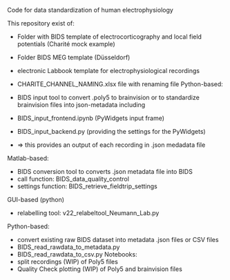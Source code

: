Code for data standardization of human electrophysiology


This repository exist of:

* Folder with BIDS template of electrocorticography and local field potentials (Charité mock example)
* Folder BIDS MEG template (Düsseldorf)
* electronic Labbook template for electrophysiological recordings
* CHARITE_CHANNEL_NAMING.xlsx file with renaming file
Python-based:

* BIDS input tool to convert .poly5 to brainvision or to standardize brainvision files into json-metadata including
*   BIDS_input_frontend.ipynb (PyWidgets input frame)
*   BIDS_input_backend.py (providing the settings for the PyWidgets)
*   => this provides an output of each recording in .json medadata file

Matlab-based:
* BIDS conversion tool to converts .json metadata file into BIDS
*   call function: BIDS_data_quality_control
*   settings function: BIDS_retrieve_fieldtrip_settings

GUI-based (python)
* relabelling tool: v22_relabeltool_Neumann_Lab.py

Python-based:
* convert existing raw BIDS dataset into metadata .json files or CSV files
*   BIDS_read_rawdata_to_metadata.py
*   BIDS_read_rawdata_to_csv.py
Notebooks:
* split recordings (WIP) of Poly5 files
* Quality Check plotting (WIP) of Poly5 and brainvision files

